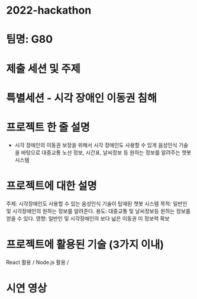 # 2022-hackathon

# 팀명: G80

# 제출 세션 및 주제

# 특별세션 - 시각 장애인 이동권 침해

# 프로젝트 한 줄 설명

- 시각 장애인의 이동권 보장을 위해서 시각 장애인도 사용할 수 있게 음성인식 기술을 바탕으로 대중교통 노선 정보, 시간표, 날씨정보 등 원하는 정보를 알려주는 챗봇 시스템

# 프로젝트에 대한 설명

주제: 시각장애인도 사용할 수 있는 음성인식 기술이 탑재된 챗봇 시스템
목적: 일반인 및 시각장애인의 원하는 정보를 알려준다.
용도: 대중교통 및 날씨정보등 원하는 정보를 얻을 수 있다.
영향: 일반인 및 시각장애인의 보다 넓은 이동권 미 정보력 확보

# 프로젝트에 활용된 기술 (3가지 이내)

React 활용 / Node.js 활용 / 

# 시연 영상
